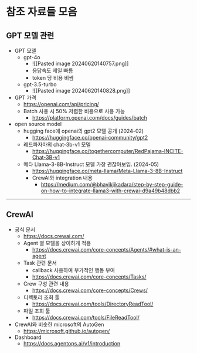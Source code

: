 
# 참조 자료들 모음


## GPT 모델 관련

- GPT 모델
	- gpt-4o
		- ![[Pasted image 20240620140757.png]]
		- 응답속도 제일 빠름
		- token 당 비용 비쌈
	- gpt-3.5-turbo
		- ![[Pasted image 20240620140828.png]]
- GPT 가격
	- https://openai.com/api/pricing/
	- Batch 사용 시 50% 저렴한 비용으로 사용 가능
		- https://platform.openai.com/docs/guides/batch
- open source model
	- hugging face에 openai의 gpt2 모델 공개 (2024-02)
		- https://huggingface.co/openai-community/gpt2
	- 레드파자마의 chat-3b-v1 모델
		- https://huggingface.co/togethercomputer/RedPajama-INCITE-Chat-3B-v1
	- 메타 Llama-3-8B-Instruct 모델 가장 괜찮아보임. (2024-05)
		- https://huggingface.co/meta-llama/Meta-Llama-3-8B-Instruct
		- CrewAI와 integration 내용
			- https://medium.com/@bhavikjikadara/step-by-step-guide-on-how-to-integrate-llama3-with-crewai-d9a49b48dbb2

---

## CrewAI
- 공식 문서
	- https://docs.crewai.com/
	- Agent 별 모델을 상이하게 적용
		- https://docs.crewai.com/core-concepts/Agents/#what-is-an-agent
	- Task 관련 문서
		- callback 사용하여 부가적인 행동 부여
		- https://docs.crewai.com/core-concepts/Tasks/
	- Crew 구성 관련 내용
		- https://docs.crewai.com/core-concepts/Crews/
	- 디렉토리 조회 툴
		- https://docs.crewai.com/tools/DirectoryReadTool/
	- 파일 조회 툴
		- https://docs.crewai.com/tools/FileReadTool/
- CrewAI와 비슷한 microsoft의 AutoGen
	- https://microsoft.github.io/autogen/
- Dashboard
	- https://docs.agentops.ai/v1/introduction




